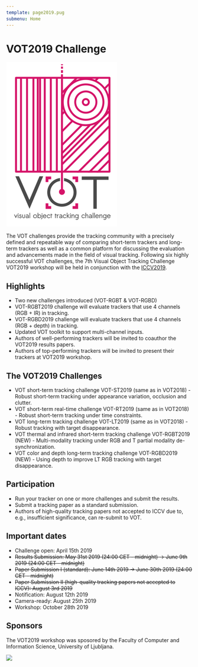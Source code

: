 ```yaml
---
template: page2019.pug
submenu: Home
---
```


# VOT2019 Challenge

<!--
<div class="alert alert-info" role="alert">
<div class="icon-left"><i class="glyphicon glyphicon-info-sign hugeicon"></i> </div>
<h4>Paper submission deadline extended to 30.6.2019</h4>
The VOT2019 paper submission deadline has been extended to 30.6.2019 (24:00 CET - midnight).
</div>

<div class="alert alert-info" role="alert">
<div class="icon-left"><i class="glyphicon glyphicon-info-sign hugeicon"></i> </div>
<h4>VOT-RGBT-annotation update</h4>
Due to the semi-automatic annotation process, some few frames had slightly inaccurate bounding boxes and in some few cases, one coordinate of the bonding box was placed outside the image. In order to avoid technical problems and inaccuracies in the evaluation, we decided to update the annotations. Please delete your local copy of the dataset on the disk and re-run the experiment (the toolkit will download the new dataset automatically). We apologize for potential extra work and hope to welcome you at the VOT-workshop!
</div>
-->

<img class="logo float-right frame" src="../img/vot2019_logo_website_large.png" alt="VOT2019" />


The VOT challenges provide the tracking community with a precisely defined and repeatable way of comparing short-term trackers and long-term trackers as well as a common platform for discussing the evaluation and advancements made in the field of visual tracking. Following six highly successful VOT challenges, the 7th Visual Object Tracking Challenge VOT2019 workshop will be held in conjunction with the [ICCV2019](http://iccv2019.thecvf.com/).

## Highlights

* Two new challenges introduced (VOT-RGBT & VOT-RGBD)
* VOT-RGBT2019 challenge will evaluate trackers that use 4 channels (RGB + IR) in tracking.
* VOT-RGBD2019 challenge will evaluate trackers that use 4 channels (RGB + depth) in tracking.
* Updated VOT toolkit to support multi-channel inputs.
* Authors of well-performing trackers will be invited to coauthor the VOT2019 results papers.
* Authors of top-performing trackers will be invited to present their trackers at VOT2019 workshop.

## The VOT2019 Challenges

* VOT short-term tracking challenge VOT-ST2019 (same as in VOT2018) - Robust short-term tracking under appearance variation, occlusion and clutter.
* VOT short-term real-time challenge VOT-RT2019 (same as in VOT2018) - Robust short-term tracking under time constraints.
* VOT long-term tracking challenge VOT-LT2019 (same as in VOT2018) - Robust tracking with target disappearance.
* VOT thermal and infrared short-term tracking challenge VOT-RGBT2019 (NEW) - Multi-modality tracking under RGB and T partial modality de-synchronization.
* VOT color and depth long-term tracking challenge VOT-RGBD2019 (NEW) - Using depth to improve LT RGB tracking with target disappearance.

## Participation

* Run your tracker on one or more challenges and submit the results.
* Submit a tracking paper as a standard submission.
* Authors of high-quality tracking papers not accepted to ICCV due to, e.g., insufficient significance, can re-submit to VOT.

## Important dates


* Challenge open: April 15th 2019
* <strike>Results Submission: May 31st 2019 (24:00 CET - midnight) -> June 9th 2019 (24:00 CET - midnight)</strike>
* <strike>Paper Submission I (standard): June 14th 2019 -> June 30th 2019 (24:00 CET - midnight)</strike>
* <strike>Paper Submission II (high-quality tracking papers not accepted to ICCV): August 3rd 2019</strike>
* Notification: August 12th 2019
* Camera-ready: August 25th 2019
* Workshop: October 28th 2019

## Sponsors

The VOT2019 workshop was sposored by the Faculty of Computer and Information Science, University of Ljubljana.

<div class="spotlight">
<a href="http://www.fri.uni-lj.si/"><img src="/img/org/logo_ljubljana.png" width="150px"/></a>
</div>

